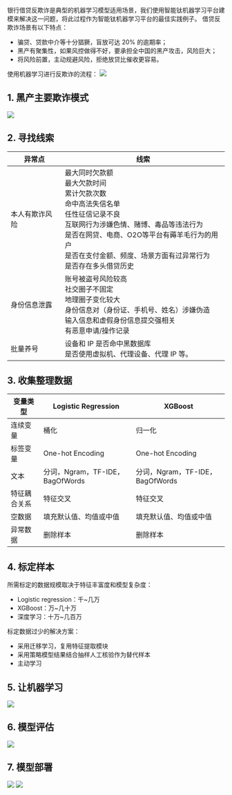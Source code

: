 银行借贷反欺诈是典型的机器学习模型适用场景，我们使用智能钛机器学习平台建模来解决这一问题，将此过程作为智能钛机器学习平台的最佳实践例子。
借贷反欺诈场景有以下特点：

- 骗贷、贷款中介等十分猖獗，盲放可达 20% 的逾期率；
- 黑产有聚集性，如果风控做得不好，要承担全中国的黑产攻击，风险巨大；
- 将风险前置，主动规避风险，拒绝放贷比催收更容易。

使用机器学习进行反欺诈的流程：
![](https://main.qcloudimg.com/raw/d1242e7ff420f8715a9686225112cbb3.png)

##  1. 黑产主要欺诈模式
![](https://main.qcloudimg.com/raw/5a36a6ad03527fff399242aa2edc5b32.png)

## 2. 寻找线索
| 异常点 | 线索 | 
|---------|---------|
| 本人有欺诈风险 | 最大同时欠款额<br>最大欠款时间<br>累计欠款次数<br>命中高法失信名单<br>任性征信记录不良<br>互联网行为涉嫌色情、赌博、毒品等违法行为<br>是否在网贷、电商、O2O等平台有薅羊毛行为的用户<br>是否在支付金额、频度、场景方面有过异常行为<br>是否存在多头借贷历史
| 身份信息泄露 | 账号被盗号风险较高<br>社交圈子不固定<br>地理圈子变化较大<br>身份信息对（身份证、手机号、姓名）涉嫌伪造<br>输入信息和虚假身份信息提交强相关<br>有恶意申请/操作记录 | 
| 批量养号 | 设备和 IP 是否命中黑数据库<br>是否使用虚拟机、代理设备、代理 IP 等。 | 

## 3. 收集整理数据

| 变量类型 | Logistic Regression | XGBoost|
|---------|---------|---------|
| 连续变量 | 桶化 | 归一化 |
| 标签变量 | One-hot Encoding | One-hot Encoding |
| 文本 | 分词，Ngram，TF-IDE，BagOfWords | 分词，Ngram，TF-IDE，BagOfWords |
| 特征耦合关系 | 特征交叉 | 特征交叉 |
| 空数据 | 填充默认值、均值或中值 | 填充默认值、均值或中值 |
| 异常数据 | 删除样本 | 删除样本 |

## 4. 标定样本
所需标定的数据规模取决于特征丰富度和模型复杂度：
- Logistic regression：千~几万
- XGBoost：万~几十万
- 深度学习：十万~几百万

标定数据过少的解决方案：
- 采用迁移学习，复用特征提取模块
- 采用策略模型结果结合抽样人工核验作为替代样本
- 主动学习

## 5. 让机器学习
![](https://main.qcloudimg.com/raw/5bc20ab7ed856bcc111a06afad0c4f59.png)

## 6. 模型评估
![](https://main.qcloudimg.com/raw/b73a835db697a704715a34862f9af065.png)

## 7. 模型部署
![](https://main.qcloudimg.com/raw/27325538591f15dec9d524b28ddf20fc.png)
![](https://main.qcloudimg.com/raw/a1a2be7e3d822e950ab413d0984572e0.png)

